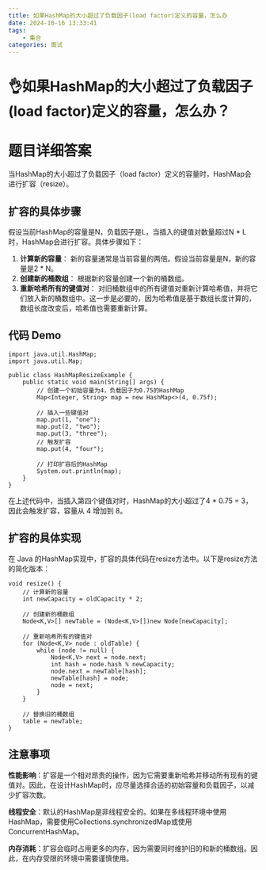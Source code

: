 ```yaml
---
title: 如果HashMap的大小超过了负载因子(load factor)定义的容量，怎么办
date: 2024-10-16 13:33:41
tags:
	- 集合
categories: 面试
---
```

# 👌如果HashMap的大小超过了负载因子(load factor)定义的容量，怎么办？

# 题目详细答案
当HashMap的大小超过了负载因子（load factor）定义的容量时，HashMap会进行扩容（resize）。

## 扩容的具体步骤
假设当前HashMap的容量是N，负载因子是L，当插入的键值对数量超过N * L时，HashMap会进行扩容。具体步骤如下：

1. **计算新的容量**： 新的容量通常是当前容量的两倍。假设当前容量是N，新的容量是2 * N。
2. **创建新的桶数组**： 根据新的容量创建一个新的桶数组。
3. **重新哈希所有的键值对**： 对旧桶数组中的所有键值对重新计算哈希值，并将它们放入新的桶数组中。这一步是必要的，因为哈希值是基于数组长度计算的，数组长度改变后，哈希值也需要重新计算。

## 代码 Demo
```plain
import java.util.HashMap;
import java.util.Map;

public class HashMapResizeExample {
    public static void main(String[] args) {
        // 创建一个初始容量为4，负载因子为0.75的HashMap
        Map<Integer, String> map = new HashMap<>(4, 0.75f);

        // 插入一些键值对
        map.put(1, "one");
        map.put(2, "two");
        map.put(3, "three");
        // 触发扩容
        map.put(4, "four");

        // 打印扩容后的HashMap
        System.out.println(map);
    }
}
```

在上述代码中，当插入第四个键值对时，HashMap的大小超过了4 * 0.75 = 3，因此会触发扩容，容量从 4 增加到 8。

## 扩容的具体实现
在 Java 的HashMap实现中，扩容的具体代码在resize方法中。以下是resize方法的简化版本：

```plain
void resize() {
    // 计算新的容量
    int newCapacity = oldCapacity * 2;

    // 创建新的桶数组
    Node<K,V>[] newTable = (Node<K,V>[])new Node[newCapacity];

    // 重新哈希所有的键值对
    for (Node<K,V> node : oldTable) {
        while (node != null) {
            Node<K,V> next = node.next;
            int hash = node.hash % newCapacity;
            node.next = newTable[hash];
            newTable[hash] = node;
            node = next;
        }
    }

    // 替换旧的桶数组
    table = newTable;
}
```

## 注意事项
**性能影响**：扩容是一个相对昂贵的操作，因为它需要重新哈希并移动所有现有的键值对。因此，在设计HashMap时，应尽量选择合适的初始容量和负载因子，以减少扩容次数。

**线程安全**：默认的HashMap是非线程安全的。如果在多线程环境中使用HashMap，需要使用Collections.synchronizedMap或使用ConcurrentHashMap。

**内存消耗**：扩容会临时占用更多的内存，因为需要同时维护旧的和新的桶数组。因此，在内存受限的环境中需要谨慎使用。

